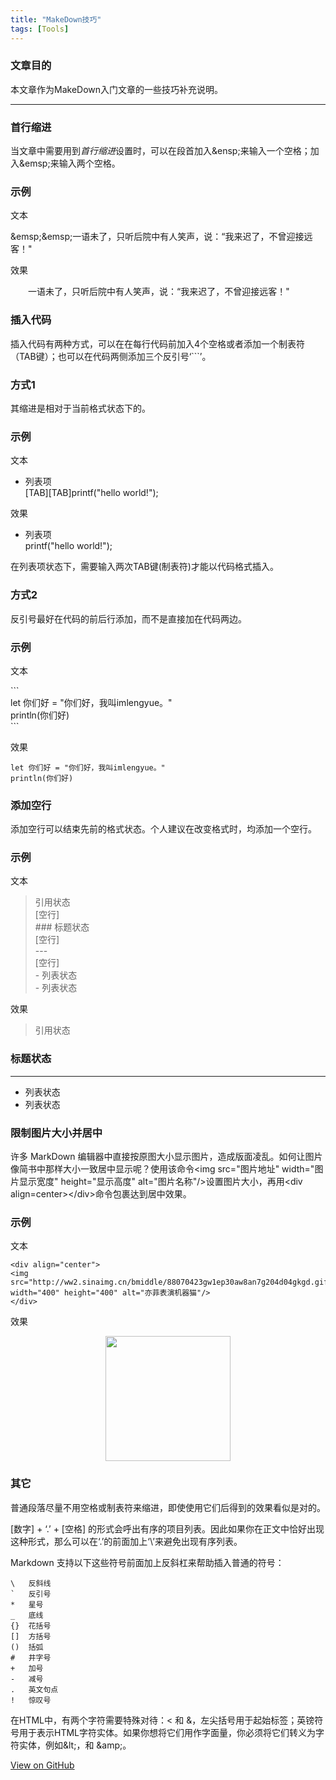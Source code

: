 ```yaml
---
title: "MakeDown技巧"
tags: [Tools]
---
```


### 文章目的

本文章作为MakeDown入门文章的一些技巧补充说明。

---

### 首行缩进

当文章中需要用到*首行缩进*设置时，可以在段首加入&amp;ensp;来输入一个空格；加入&amp;emsp;来输入两个空格。

### 示例
文本

&amp;emsp;&amp;emsp;一语未了，只听后院中有人笑声，说：“我来迟了，不曾迎接远客！"

效果

&emsp;&emsp;一语未了，只听后院中有人笑声，说：“我来迟了，不曾迎接远客！"

### 插入代码

插入代码有两种方式，可以在在每行代码前加入4个空格或者添加一个制表符（TAB键）；也可以在代码两侧添加三个反引号‘\`\`\`’。

### 方式1

其缩进是相对于当前格式状态下的。

### 示例

文本

+	列表项    
\[TAB\]\[TAB\]printf("hello world!");

效果

+	列表项    
		printf("hello world!");

在列表项状态下，需要输入两次TAB键(制表符)才能以代码格式插入。

### 方式2

反引号最好在代码的前后行添加，而不是直接加在代码两边。

### 示例

文本

\`\`\`    
let 你们好 = "你们好，我叫imlengyue。"    
println(你们好)    
\`\`\`

效果

```
let 你们好 = "你们好，我叫imlengyue。"
println(你们好)
```

### 添加空行

添加空行可以结束先前的格式状态。个人建议在改变格式时，均添加一个空行。

### 示例

文本

>引用状态    
\[空行\]    
\#\#\# 标题状态    
\[空行\]    
\-\-\-    
[空行]    
\- 列表状态    
\- 列表状态    

效果

>引用状态

### 标题状态

---

- 列表状态
- 列表状态

### 限制图片大小并居中

许多 MarkDown 编辑器中直接按原图大小显示图片，造成版面凌乱。如何让图片像简书中那样大小一致居中显示呢？使用该命令&lt;img src="图片地址" width="图片显示宽度" height="显示高度" alt="图片名称"/>设置图片大小，再用&lt;div align=center>&lt;/div>命令包裹达到居中效果。

### 示例

文本

	<div align="center">
	<img src="http://ww2.sinaimg.cn/bmiddle/88070423gw1ep30aw8an7g204d04gkgd.gif" width="400" height="400" alt="亦菲表演机器猫"/>
	</div>

效果

<div align="center"> 
<img src="http://ww2.sinaimg.cn/bmiddle/88070423gw1ep30aw8an7g204d04gkgd.gif" width="200" height="200">
</div>

### 其它

普通段落尽量不用空格或制表符来缩进，即使使用它们后得到的效果看似是对的。

\[数字\] \+ ‘\.’ \+ \[空格\] 的形式会呼出有序的项目列表。因此如果你在正文中恰好出现这种形式，那么可以在‘\.’的前面加上‘\\’来避免出现有序列表。

Markdown 支持以下这些符号前面加上反斜杠来帮助插入普通的符号：

```
\   反斜线
`   反引号
*   星号
_   底线
{}  花括号
[]  方括号
()  括弧
#   井字号
+   加号
-   减号
.   英文句点
!   惊叹号
```
在HTML中，有两个字符需要特殊对待：&lt; 和 &amp;，左尖括号用于起始标签；英镑符号用于表示HTML字符实体。如果你想将它们用作字面量，你必须将它们转义为字符实体，例如&amp;lt;，和 &amp;amp;。


<a href="https://github.com/imlengyue/imlengyue.github.io" target="_blank" class="btn btn-success"><i class="fa fa-github fa-lg"></i> View on GitHub</a>


